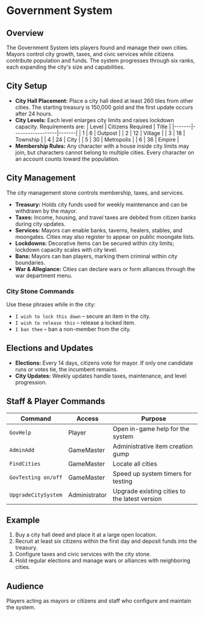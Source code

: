 # Government System

## Overview
The Government System lets players found and manage their own cities. Mayors control city growth, taxes, and civic services while citizens contribute population and funds. The system progresses through six ranks, each expanding the city's size and capabilities.

## City Setup
- **City Hall Placement:** Place a city hall deed at least 260 tiles from other cities. The starting treasury is 150,000 gold and the first update occurs after 24 hours.
- **City Levels:** Each level enlarges city limits and raises lockdown capacity. Requirements are:
  | Level | Citizens Required | Title |
  |-------|------------------|-------|
  | 1 | 6 | Outpost |
  | 2 | 12 | Village |
  | 3 | 18 | Township |
  | 4 | 24 | City |
  | 5 | 30 | Metropolis |
  | 6 | 36 | Empire |
- **Membership Rules:** Any character with a house inside city limits may join, but characters cannot belong to multiple cities. Every character on an account counts toward the population.

## City Management
The city management stone controls membership, taxes, and services.

- **Treasury:** Holds city funds used for weekly maintenance and can be withdrawn by the mayor.
- **Taxes:** Income, housing, and travel taxes are debited from citizen banks during city updates.
- **Services:** Mayors can enable banks, taverns, healers, stables, and moongates. Cities may also register to appear on public moongate lists.
- **Lockdowns:** Decorative items can be secured within city limits; lockdown capacity scales with city level.
- **Bans:** Mayors can ban players, marking them criminal within city boundaries.
- **War & Allegiance:** Cities can declare wars or form alliances through the war department menu.

### City Stone Commands
Use these phrases while in the city:
- `I wish to lock this down` – secure an item in the city.
- `I wish to release this` – release a locked item.
- `I ban thee` – ban a non-member from the city.

## Elections and Updates
- **Elections:** Every 14 days, citizens vote for mayor. If only one candidate runs or votes tie, the incumbent remains.
- **City Updates:** Weekly updates handle taxes, maintenance, and level progression.

## Staff & Player Commands
| Command | Access | Purpose |
|---------|--------|---------|
| `GovHelp` | Player | Open in-game help for the system |
| `AdminAdd` | GameMaster | Administrative item creation gump |
| `FindCities` | GameMaster | Locate all cities |
| `GovTesting on/off` | GameMaster | Speed up system timers for testing |
| `UpgradeCitySystem` | Administrator | Upgrade existing cities to the latest version |

## Example
1. Buy a city hall deed and place it at a large open location.
2. Recruit at least six citizens within the first day and deposit funds into the treasury.
3. Configure taxes and civic services with the city stone.
4. Hold regular elections and manage wars or alliances with neighboring cities.

## Audience
Players acting as mayors or citizens and staff who configure and maintain the system.
